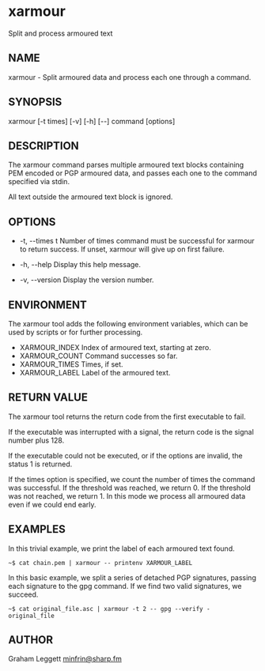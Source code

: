 # xarmour
Split and process armoured text

## NAME
  xarmour - Split armoured data and process each one through a command.

## SYNOPSIS
  xarmour [-t times] [-v] [-h] [--] command [options]

## DESCRIPTION

  The xarmour command parses multiple armoured text blocks containing
  PEM encoded or PGP armoured data, and passes each one to the command
  specified via stdin.

  All text outside the armoured text block is ignored.

## OPTIONS
-  -t, --times t  Number of times command must be successful for xarmour to
                 return success. If unset, xarmour will give up on first
                 failure.
-  -h, --help     Display this help message.

-  -v, --version  Display the version number.

## ENVIRONMENT
  The xarmour tool adds the following environment variables, which can be
  used by scripts or for further processing.

-  XARMOUR_INDEX  Index of armoured text, starting at zero.
-  XARMOUR_COUNT  Command successes so far.
-  XARMOUR_TIMES  Times, if set.
-  XARMOUR_LABEL  Label of the armoured text.

## RETURN VALUE
  The xarmour tool returns the return code from the
  first executable to fail.

  If the executable was interrupted with a signal, the return
  code is the signal number plus 128.

  If the executable could not be executed, or if the options
  are invalid, the status 1 is returned.

  If the times option is specified, we count the number of times the command
  was successful. If the threshold was reached, we return 0. If the threshold
  was not reached, we return 1. In this mode we process all armoured data even
  if we could end early.

## EXAMPLES
  In this trivial example, we print the label of each armoured text found.

	~$ cat chain.pem | xarmour -- printenv XARMOUR_LABEL

  In this basic example, we split a series of detached PGP signatures,
  passing each signature to the gpg command. If we find two valid signatures,
  we succeed.

	~$ cat original_file.asc | xarmour -t 2 -- gpg --verify - original_file

## AUTHOR
  Graham Leggett <minfrin@sharp.fm>
